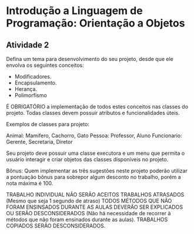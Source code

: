 # Introdução a Linguagem de Programação: Orientação a Objetos 
## Atividade 2

Defina um tema para desenvolvimento do seu projeto, desde que ele envolva os seguintes conceitos:

- Modificadores.
- Encapsulamento.
- Herança.
- Polimorfismo

É OBRIGATÓRIO a implementação de todos estes conceitos nas classes do projeto. Todas classes devem possuir atributos e funcionalidades úteis.

Exemplos de classes para projeto:

Animal: Mamifero, Cachorro, Gato
Pessoa: Professor, Aluno
Funcionario: Gerente, Secretaria, Diretor

Seu projeto deve possuir uma classe executora e um menu que permita o usuário interagir e criar objetos das classes disponíveis no projeto.

Bônus: Quem implementar as três sugestões neste projeto poderão utilizar a pontuação bônus para sobrepor algum desconto no trabalho, porém a nota máxima é 100.

TRABALHO INDIVIDUAL
NÃO SERÃO ACEITOS TRABALHOS ATRASADOS (Mesmo que seja 1 segundo de atraso)
TODOS MÉTODOS QUE NÃO FORAM ENSINSADOS DURANTE AS AULAS DEVERÃO SER EXPLICADOS OU SERÃO DESCONSIDERADOS (Não há necessidade de recorrer à métodos que não foram ensinados durante as aulas).
TRABALHOS COPIADOS SERÃO DESCONSIDERADOS.
